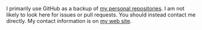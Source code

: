 I primarily use GitHub as a backup of [my personal repositories](http://git.kaivo.net/).
I am not likely to look here for issues or pull requests.
You should instead contact me directly. My contact information is on [my web site](http://jakob.kaivo.net/).
